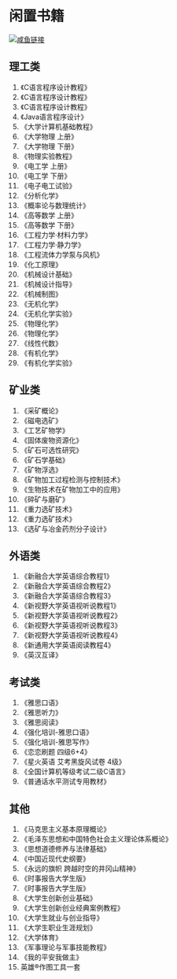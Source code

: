 # 闲置书籍

[![咸鱼链接](https://s2.ax1x.com/2019/09/04/nZJVyT.png)](https://market.m.taobao.com/app/idleFish-F2e/widle-taobao-rax/page-detail?wh_weex=true&wx_navbar_transparent=true&id=602078489312&ut_sk=1.WdGvyPtD0xEDAE49EffXypS3_21407387_1567599067488.Copy.detail.602078489312.2204980727&forceFlush=1)

## 理工类

1. 《C语言程序设计教程》
2. 《C语言程序设计教程》
3. 《C语言程序设计教程》
4. 《Java语言程序设计》
5. 《大学计算机基础教程》
6. 《大学物理 上册》
7. 《大学物理 下册》
8. 《物理实验教程》
9. 《电工学 上册》
10. 《电工学 下册》
11. 《电子电工试验》
12. 《分析化学》
13. 《概率论与数理统计》
14. 《高等数学 上册》
15. 《高等数学 下册》
16. 《工程力学·材料力学》
17. 《工程力学·静力学》
18. 《工程流体力学泵与风机》
19. 《化工原理》
20. 《机械设计基础》
21. 《机械设计指导》
22. 《机械制图》
23. 《无机化学》
24. 《无机化学实验》
25. 《物理化学》
26. 《物理化学》
27. 《线性代数》
28. 《有机化学》
29. 《有机化学实验》

## 矿业类

1. 《采矿概论》
2. 《磁电选矿》
3. 《工艺矿物学》
4. 《固体废物资源化》
5. 《矿石可选性研究》
6. 《矿石学基础》
7. 《矿物浮选》
8. 《矿物加工过程检测与控制技术》
9. 《生物技术在矿物加工中的应用》
10. 《碎矿与磨矿》
11. 《重力选矿技术》
12. 《重力选矿技术》
13. 《选矿与冶金药剂分子设计》

## 外语类

1. 《新融合大学英语综合教程1》
2. 《新融合大学英语综合教程2》
3. 《新融合大学英语综合教程3》
4. 《新视野大学英语视听说教程1》
5. 《新视野大学英语视听说教程2》
6. 《新视野大学英语视听说教程3》
7. 《新视野大学英语视听说教程4》
8. 《新通用大学英语阅读教程4》
9. 《英汉互译》

## 考试类

1. 《雅思口语》
2. 《雅思听力》
3. 《雅思阅读》
4. 《强化培训-雅思口语》
5. 《强化培训-雅思写作》
6. 《恋恋刷题 四级6+4》
7. 《星火英语 艾考黑旋风试卷 4级》
8. 《全国计算机等级考试二级C语言》
9. 《普通话水平测试专用教材》

## 其他

1. 《马克思主义基本原理概论》
2. 《毛泽东思想和中国特色社会主义理论体系概论》
3. 《思想道德修养与法律基础》
4. 《中国近现代史纲要》
5. 《永远的旗帜 跨越时空的井冈山精神》
6. 《时事报告大学生版》
7. 《时事报告大学生版》
8. 《大学生创新创业基础》
9. 《大学生创新创业经典案例教程》
10. 《大学生就业与创业指导》
11. 《大学生职业生涯规划》
12. 《大学体育》
13. 《军事理论与军事技能教程》
14. 《我的平安我做主》
15. 英雄®作图工具一套
